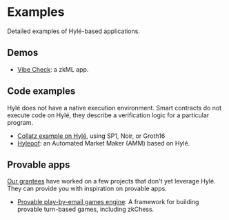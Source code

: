 # Examples

Detailed examples of Hylé-based applications.

## Demos

* [Vibe Check](vibe-check.md): a zkML app.

## Code examples

Hylé does not have a native execution environment. Smart contracts do not execute code on Hylé, they describe a verification logic for a particular program.

* [Collatz example on Hylé](https://github.com/Hyle-org/examples/blob/main/README.md), using SP1, Noir, or Groth16
* [Hyleoof](./amm.md): an Automated Market Maker (AMM) based on Hylé.

## Provable apps

[Our grantees](../../resources/grants.md) have worked on a few projects that don't yet leverage Hylé. They can provide you with inspiration on provable apps.

- [Provable play-by-email games engine](https://github.com/MatteoMer/provable-email-game-engine): A framework for building provable turn-based games, including zkChess.